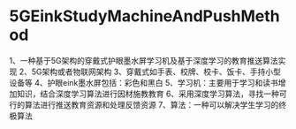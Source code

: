 # 5GEinkStudyMachineAndPushMethod
1、一种基于5G架构的穿戴式护眼墨水屏学习机及基于深度学习的教育推送算法实现
2、5G架构或者物联网架构
3、穿戴式如手表、校牌、校卡、饭卡、手持小型设备等
4、护眼eink墨水屏包括：彩色和黑白
5、学习机：主要用于学习和读书增加知识，结合深度学习算法进行因材施教教育
6、采用深度学习算法，寻找一种可行的算法进行推送教育资源和处理反馈资源
7、算法：一种可以解决学生学习的终极算法
